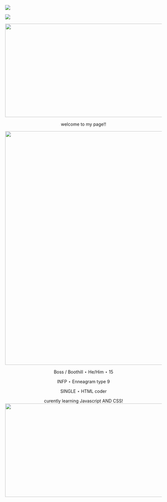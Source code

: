 ![](https://lastfm-recently-played.vercel.app/api?user=bugged_outtt&count=1)

![](https://komarev.com/ghpvc/?username=TH3B0SS-M4N&color=red)

<p align="center">

  <img width="850" height="300" src="https://64.media.tumblr.com/ee6ad469e0dc1c000f3822c016deadfb/b85385295494c507-06/s2048x3072/3067762cb8aba6c25a1a6bab80d6df6e5aa3aabf.gifv"> 
  
  <p align="center">
  welcome to my page!!
  
<p align="center">
  
  <img width="750" height="750" src="https://64.media.tumblr.com/fb702cea41a759d8d58331122972cd00/34a362979340b1ef-2a/s1280x1920/9449c7da30882aa46a246e64cee84bd9daba8032.pnj">

<p align="center">
Boss / Boothill ⋆ He/Him ⋆ 15
<p align="center">
INFP ⋆ Enneagram type 9
<p align="center">
SINGLE ⋆ HTML coder 
<p align="center">
curently learning Javascript AND CSS!

  <img width="850" height="300" src="https://64.media.tumblr.com/f6e16cd2a8ef4683f8134daea11842e8/b85385295494c507-30/s2048x3072/7cade7acff0a75da5de30b481cb0c265512f7b97.pnj">
